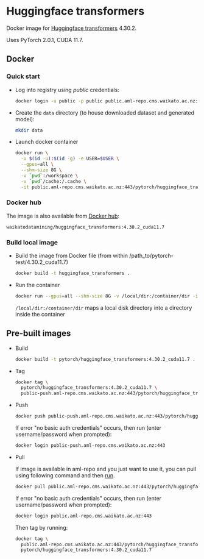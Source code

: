 # Huggingface transformers

Docker image for [Huggingface transformers](https://github.com/huggingface/transformers) 4.30.2.

Uses PyTorch 2.0.1, CUDA 11.7.

## Docker

### Quick start

* Log into registry using *public* credentials:

  ```bash
  docker login -u public -p public public.aml-repo.cms.waikato.ac.nz:443 
  ```
* Create the `data` directory (to house downloaded dataset and generated model):

  ```bash
  mkdir data
  ```

* Launch docker container

  ```bash
  docker run \
    -u $(id -u):$(id -g) -e USER=$USER \
    --gpus=all \
    --shm-size 8G \
    -v `pwd`:/workspace \
    -v `pwd`/cache:/.cache \
    -it public.aml-repo.cms.waikato.ac.nz:443/pytorch/huggingface_transformers:4.30.2_cuda11.7
  ```

### Docker hub

The image is also available from [Docker hub](https://hub.docker.com/u/waikatodatamining):

```
waikatodatamining/huggingface_transformers:4.30.2_cuda11.7
```

### Build local image

* Build the image from Docker file (from within /path_to/pytorch-test/4.30.2_cuda11.7)

  ```bash
  docker build -t huggingface_transformers .
  ```
  
* Run the container

  ```bash
  docker run --gpus=all --shm-size 8G -v /local/dir:/container/dir -it huggingface_transformers
  ```
  `/local/dir:/container/dir` maps a local disk directory into a directory inside the container

## Pre-built images

* Build

  ```bash
  docker build -t pytorch/huggingface_transformers:4.30.2_cuda11.7 .
  ```
  
* Tag

  ```bash
  docker tag \
    pytorch/huggingface_transformers:4.30.2_cuda11.7 \
    public-push.aml-repo.cms.waikato.ac.nz:443/pytorch/huggingface_transformers:4.30.2_cuda11.7
  ```
  
* Push

  ```bash
  docker push public-push.aml-repo.cms.waikato.ac.nz:443/pytorch/huggingface_transformers:4.30.2_cuda11.7
  ```
  If error "no basic auth credentials" occurs, then run (enter username/password when prompted):
  
  ```bash
  docker login public-push.aml-repo.cms.waikato.ac.nz:443
  ```
  
* Pull

  If image is available in aml-repo and you just want to use it, you can pull using following command and then [run](#run).

  ```bash
  docker pull public.aml-repo.cms.waikato.ac.nz:443/pytorch/huggingface_transformers:4.30.2_cuda11.7
  ```
  If error "no basic auth credentials" occurs, then run (enter username/password when prompted):
  
  ```bash
  docker login public.aml-repo.cms.waikato.ac.nz:443
  ```
  Then tag by running:
  
  ```bash
  docker tag \
    public.aml-repo.cms.waikato.ac.nz:443/pytorch/huggingface_transformers:4.30.2_cuda11.7 \
    pytorch/huggingface_transformers:4.30.2_cuda11.7
  ```
